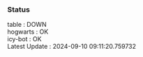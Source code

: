 ### Status


table : DOWN  
hogwarts : OK  
icy-bot : OK  
Latest Update : 2024-09-10 09:11:20.759732
